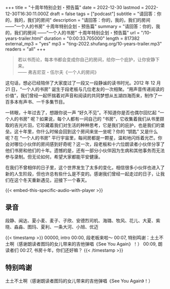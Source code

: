 +++
title = "十周年特别企划・预告篇"
date = 2022-12-30
lastmod = 2022-12-30T16:30:11.000Z
draft = false
tags = ["podcast"]
subtitle = "请回答：你的，我的，我们的房间"
description = "请回答：你的，我的，我们的房间 ——“一个人的书房” 十周年特别企划・预告篇"
summary = "请回答：你的，我的，我们的房间 ——“一个人的书房” 十周年特别企划・预告篇"
url = "/10-years-trailer.html"
duration = "0:00:33.705000"
length = 817382
external_mp3 = "yes"
mp3 = "ting-2022.shufang.org/10-years-trailer.mp3"
readers = "all"
+++

> 若以书而论，每本书都会变成你自己的房间，给你一个庇护，让你安静下来。  
> —— 弗吉尼亚・伍尔夫《一个人的房间》

这句话，想必已经陪伴了大家度过了一段又一段静谧的读书时光。2012 年 12 月 21 日，“一个人的书房” 诞生于段老板与几位老友的一次相聚。“用声音传递阅读的价值”，我们曾经一起怀揣着对声音和阅读的共同梦想从五湖四海而来，制作了一百多本有声书、一千多集节目。

一转眼，十年过去了，想跟你说一声 “好久不见”。不知道你是否也偶尔回忆起 “一个人的书房” 呢？如果说，每个人都有一间自己的 “书房”，它收集着我们从书里撷取的吉光片羽，它珍藏着我们对生活的种种思考，它是我们的庇护，也是我们的堡垒。这十年里，你什么时候会回到这个房间来坐一坐呢？你的 “钥匙” 又是什么呢？在 “一个人的书房” 平行宇宙里，每间房都是一颗星，温和地闪烁着光芒。你会对哪位小伙伴的房间感到好奇呢？这一次，段老板和十六位朗读者小伙伴分享了他们书房和他们的十年。遗憾的是，还有一部分小伙伴因为生病和其他事务而无法参与录制。但无论如何，希望大家都能平安健康。

在我们不曾相伴的日子里，这个世界发生了太多的变化，相信很多小伙伴也进入了新的人生阶段，但也许总有些什么是不变的。感谢我们曾经一起走过的日子，让我们在这个冬天重新遇见，迎接下一个春天。

{{< embed-this-specific-audio-with-player >}}

## 录音

段静、闻达、夏小麦、麦子、子欣、安德烈司机、海璐、牧风、花儿、大夏、紫晓、淼淼、图玛、夏利、一条大河、小旭、优迈

{{< timestamp >}}
00000, intro
00:00, 段老板来啦～
00:07, 特别鸣谢：土土不土啊（感谢朗读者图玛的女儿带来的吉他弹唱《See You Again》！）
00:09, 朗读者们
00:27, 书房十年，你们还好嘛？
{{< /timestamp >}}

## 特别鸣谢

土土不土啊（感谢朗读者图玛的女儿带来的吉他弹唱《See You Again》！）